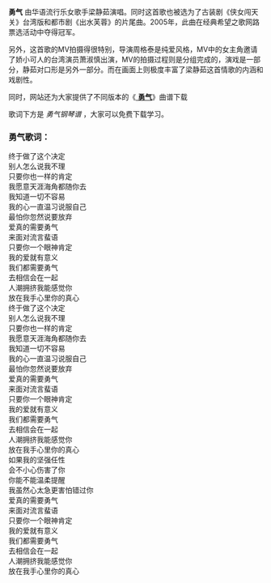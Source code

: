 

**勇气**
由华语流行乐女歌手梁静茹演唱。同时这首歌也被选为了古装剧《侠女闯天关》台湾版和都市剧《出水芙蓉》的片尾曲。2005年，此曲在经典希望之歌网路票选活动中夺得冠军。

另外，这首歌的MV拍摄得很特别，导演周格泰是纯爱风格，MV中的女主角邀请了娇小可人的台湾演员萧淑慎出演，MV的拍摄过程则是分组完成的，演戏是一部分，静茹对口形是另外一部分。而在画面上则极度丰富了梁静茹这首情歌的内涵和戏剧性。

同时，网站还为大家提供了不同版本的《[ **勇气**](Music-2075-勇气-梁静茹.html "勇气")》曲谱下载

歌词下方是 _勇气钢琴谱_ ，大家可以免费下载学习。

### 勇气歌词：

终于做了这个决定  
别人怎么说我不理  
只要你也一样的肯定  
我愿意天涯海角都随你去  
我知道一切不容易  
我的心一直温习说服自己  
最怕你忽然说要放弃  
爱真的需要勇气  
来面对流言蜚语  
只要你一个眼神肯定  
我的爱就有意义  
我们都需要勇气  
去相信会在一起  
人潮拥挤我能感觉你  
放在我手心里你的真心  
终于做了这个决定  
别人怎么说我不理  
只要你也一样的肯定  
我愿意天涯海角都随你去  
我知道一切不容易  
我的心一直温习说服自己  
最怕你忽然说要放弃  
爱真的需要勇气  
来面对流言蜚语  
只要你一个眼神肯定  
我的爱就有意义  
我们都需要勇气  
去相信会在一起  
人潮拥挤我能感觉你  
放在我手心里你的真心  
如果我的坚强任性  
会不小心伤害了你  
你能不能温柔提醒  
我虽然心太急更害怕错过你  
爱真的需要勇气  
来面对流言蜚语  
只要你一个眼神肯定  
我的爱就有意义  
我们都需要勇气  
去相信会在一起  
人潮拥挤我能感觉你  
放在我手心里你的真心

